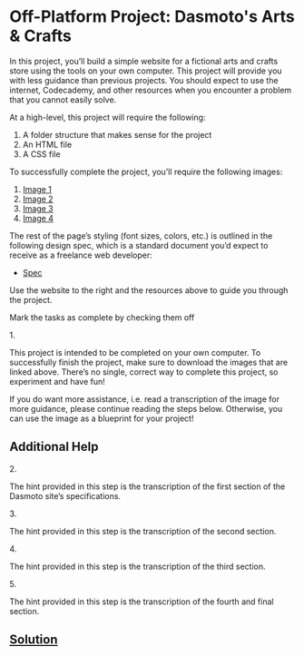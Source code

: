 # Off-Platform Project: Dasmoto's Arts & Crafts

In this project, you’ll build a simple website for a fictional arts and
crafts store using the tools on your own computer. This project will
provide you with less guidance than previous projects. You should expect
to use the internet, Codecademy, and other resources when you encounter
a problem that you cannot easily solve.

At a high-level, this project will require the following:

1.  A folder structure that makes sense for the project
2.  An HTML file
3.  A CSS file

To successfully complete the project, you’ll require the following
images:

1.  <a
    href="https://content.codecademy.com/courses/freelance-1/unit-2/pattern.jpeg"
    class="e14vpv2g1 gamut-xro1w8-ResetElement-Anchor-AnchorBase e1bhhzie0"
    target="_blank" rel="noopener">Image 1</a>
2.  <a
    href="https://content.codecademy.com/courses/freelance-1/unit-2/hacksaw.jpeg"
    class="e14vpv2g1 gamut-xro1w8-ResetElement-Anchor-AnchorBase e1bhhzie0"
    target="_blank" rel="noopener">Image 2</a>
3.  <a
    href="https://content.codecademy.com/courses/freelance-1/unit-2/frames.jpeg"
    class="e14vpv2g1 gamut-xro1w8-ResetElement-Anchor-AnchorBase e1bhhzie0"
    target="_blank" rel="noopener">Image 3</a>
4.  <a
    href="https://content.codecademy.com/courses/freelance-1/unit-2/finnish.jpeg"
    class="e14vpv2g1 gamut-xro1w8-ResetElement-Anchor-AnchorBase e1bhhzie0"
    target="_blank" rel="noopener">Image 4</a>

The rest of the page’s styling (font sizes, colors, etc.) is outlined in
the following design spec, which is a standard document you’d expect to
receive as a freelance web developer:

-   <a
    href="https://content.codecademy.com/courses/freelance-1/unit-2/dasmotos-arts_redline.jpg"
    class="e14vpv2g1 gamut-xro1w8-ResetElement-Anchor-AnchorBase e1bhhzie0"
    target="_blank" rel="noopener">Spec</a>

Use the website to the right and the resources above to guide you
through the project.



Mark the tasks as complete by checking them off


1\.

This project is intended to be completed on your own computer. To
successfully finish the project, make sure to download the images that
are linked above. There’s no single, correct way to complete this
project, so experiment and have fun!

If you do want more assistance, i.e. read a transcription of the image
for more guidance, please continue reading the steps below. Otherwise,
you can use the image as a blueprint for your project!

## Additional Help


2\.

The hint provided in this step is the transcription of the first section
of the Dasmoto site’s specifications.




3\.

The hint provided in this step is the transcription of the second
section.




4\.

The hint provided in this step is the transcription of the third
section.




5\.

The hint provided in this step is the transcription of the fourth and
final section.

## [Solution](https://datttrian.github.io/codecademy/developing-websites-locally/dasmoto/index.html)
